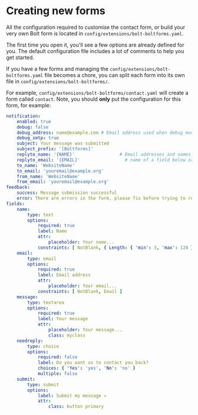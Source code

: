 Creating new forms
==================

All the configuration required to customise the contact form, or build
your very own Bolt form is located in `config/extensions/bolt-boltforms.yaml`.

The first time you open it, you'll see a few options are already defined for you.
The default configuration file includes a lot of comments to help you get started.

If you have a few forms and managing the `config/extensions/bolt-boltforms.yaml`
file becomes a chore, you can split each form into its own file in `config/extensions/bolt-boltforms/`.

For example, `config/extensions/bolt-boltforms/contact.yaml` will create a form called `contact`.
Note, you should **only** put the configuration for this form, for example:

```yaml
notification:
    enabled: true
    debug: false
    debug_address: name@example.com # Email address used when debug mode is enabled
    debug_smtp: true
    subject: Your message was submitted
    subject_prefix: '[Boltforms]'
    replyto_name: '{NAME}'                 # Email addresses and names can be either the
    replyto_email: '{EMAIL}'                 # name of a field below or valid text.
    to_name: 'WebsiteName'
    to_email: 'youremail@example.org'
    from_name: 'WebsiteName'
    from_email: 'youremail@example.org'
feedback:
    success: Message submission successful
    error: There are errors in the form, please fix before trying to resubmit
fields:
    name:
        type: text
        options:
            required: true
            label: Name
            attr:
                placeholder: Your name...
            constraints: [ NotBlank, { Length: { 'min': 3, 'max': 128 } } ]
    email:
        type: email
        options:
            required: true
            label: Email address
            attr:
                placeholder: Your email...
            constraints: [ NotBlank, Email ]
    message:
        type: textarea
        options:
            required: true
            label: Your message
            attr:
                placeholder: Your message...
                class: myclass
    needreply:
        type: choice
        options:
            required: false
            label: Do you want us to contact you back?
            choices: { 'Yes': 'yes', 'No': 'no' }
            multiple: false
    submit:
        type: submit
        options:
            label: Submit my message »
            attr:
                class: button primary
```

